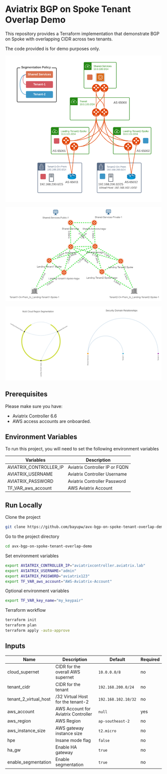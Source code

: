 # Aviatrix BGP on Spoke Tenant Overlap Demo

This repository provides a Terraform implementation that demonstrate BGP on Spoke with overlapping CIDR across two tenants.

The code provided is for demo purposes only.

![Aviatrix BGP on Spoke Tenant Overlap Demo Topology](images/avx-bgp-on-spoke-tenant-overlap-demo.png "Aviatrix BGP on Spoke Tenant Overlap Demo Topology")

![Aviatrix BGP on Spoke Tenant Overlap CoPilot Topology](images/avx-bgp-on-spoke-tenant-overlap-demo-copilot.png "Aviatrix BGP on Spoke Tenant Overlap CoPilot Topology")

![Aviatrix BGP on Spoke Tenant Overlap CoPilot Segmentation](images/avx-bgp-on-spoke-tenant-overlap-demo-copilot-segmentation.png "Aviatrix BGP on Spoke Tenant Overlap CoPilot Segmentation")

## Prerequisites

Please make sure you have:
- Aviatrix Controller 6.6
- AWS access accounts are onboarded. 

## Environment Variables

To run this project, you will need to set the following environment variables

Variables | Description
--- | ---
AVIATRIX_CONTROLLER_IP | Aviatrix Controller IP or FQDN 
AVIATRIX_USERNAME | Aviatrix Controller Username
AVIATRIX_PASSWORD | Aviatrix Controller Password
TF_VAR_aws_account | AWS Aviatrix Account 

## Run Locally

Clone the project

```bash
git clone https://github.com/bayupw/avx-bgp-on-spoke-tenant-overlap-demo
```

Go to the project directory

```bash
cd avx-bgp-on-spoke-tenant-overlap-demo
```

Set environment variables

```bash
export AVIATRIX_CONTROLLER_IP="aviatrixcontroller.aviatrix.lab"
export AVIATRIX_USERNAME="admin"
export AVIATRIX_PASSWORD="aviatrix123"
export TF_VAR_aws_account="AWS-Aviatrix-Account"
```

Optional environment variables

```bash
export TF_VAR_key_name="my_keypair"
```

Terraform workflow

```bash
terraform init
terraform plan
terraform apply -auto-approve
```

## Inputs

| Name | Description | Default | Required |
|------|-------------|---------|----------|
| cloud_supernet | CIDR for the overall AWS supernet | `10.0.0.0/8` | no |
| tenant_cidr | CIDR for the tenant | `192.168.200.0/24` | no |
| tenant_2_virtual_host | /32 Virtual Host for the tenant-2 | `192.168.102.10/32` | no |
| aws_account | AWS Account for Aviatrix Controller | `null` | yes |
| aws_region | AWS Region | `ap-southeast-2` | no |
| aws_instance_size | AWS gateway instance size | `t2.micro` | no |
| hpe | Insane mode flag | `false` | no |
| ha_gw | Enable HA gateway | `true` | no |
| enable_segmentation | Enable segmentation | `true` | no |